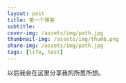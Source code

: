 ```yaml
---
layout: post
title: 第一个博客
subtitle: 
cover-img: /assets/img/path.jpg
thumbnail-img: /assets/img/thumb.png
share-img: /assets/img/path.jpg
tags: [life, test]
---
```


以后我会在这里分享我的所思所想。 

